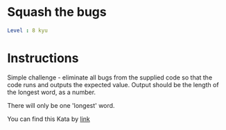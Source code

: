 # Squash the bugs

```yaml
Level : 8 kyu
```



# Instructions
Simple challenge - eliminate all bugs from the supplied code so that the code runs and outputs the expected value. Output should be the length of the longest word, as a number.

There will only be one 'longest' word.



You can find this Kata by [link](https://www.codewars.com/kata/56f173a35b91399a05000cb7/train/java)